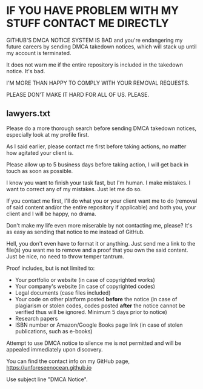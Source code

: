 # IF YOU HAVE PROBLEM WITH MY STUFF CONTACT ME DIRECTLY
GITHUB'S DMCA NOTICE SYSTEM IS BAD and you're endangering my future careers by sending DMCA takedown notices, which will stack up until my account is terminated.

It does not warn me if the entire repository is included in the takedown notice. It's bad.

I'M MORE THAN HAPPY TO COMPLY WITH YOUR REMOVAL REQUESTS. 

PLEASE DON'T MAKE IT HARD FOR ALL OF US. PLEASE.

## lawyers.txt
Please do a more thorough search before sending DMCA takedown notices, especially look at my profile first.

As I said earlier, please contact me first before taking actions, no matter how agitated your client is.

Please allow up to 5 business days before taking action, I will get back in touch as soon as possible.

I know you want to finish your task fast, but I'm human. I make mistakes. I want to correct any of my mistakes. Just let me do so. 

If you contact me first, I'll do what you or your client want me to do (removal of said content and/or the entire repository if applicable) and both you, your client and I will be happy, no drama.

Don't make my life even more miserable by not contacting me, please? It's as easy as sending that notice to me instead of GitHub.

Hell, you don't even have to format it or anything. Just send me a link to the file(s) you want me to remove and a proof that you own the said content. Just be nice, no need to throw temper tantrum.

Proof includes, but is not limited to:
- Your portfolio or website (in case of copyrighted works)
- Your company's website (in case of copyrighted codes)
- Legal documents (case files included)
- Your code on other platform posted **before** the notice (in case of plagiarism or stolen codes, codes posted **after** the notice cannot be verified thus will be ignored. Minimum 5 days prior to notice)
- Research papers
- ISBN number or Amazon/Google Books page link (in case of stolen publications, such as e-books)

Attempt to use DMCA notice to silence me is not permitted and will be appealed immediately upon discovery.

You can find the contact info on my GitHub page, https://unforeseenocean.github.io

Use subject line "DMCA Notice".
